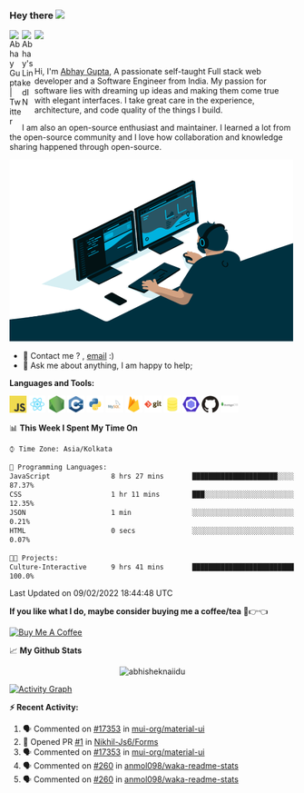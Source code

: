 ### Hey there <img src="https://media.giphy.com/media/hvRJCLFzcasrR4ia7z/giphy.gif" width="25px">
<a href="https://twitter.com/akgupta0777">
  <img align="left" alt="Abhay Gupta | Twitter" width="22px" src="https://raw.githubusercontent.com/peterthehan/peterthehan/master/assets/twitter.svg" />
</a>
<a href="https://www.linkedin.com/in/abhay-gupta-88bb67188/">
  <img align="left" alt="Abhay's LinkedIN" width="22px" src="https://raw.githubusercontent.com/peterthehan/peterthehan/master/assets/linkedin.svg" />
</a>

![](https://visitor-badge.glitch.me/badge?page_id=akgupta0777.akgupta0777)

<br />

Hi, I'm [Abhay Gupta](https://twitter.com/akgupta0777), A passionate self-taught Full stack web developer and a Software Engineer from India. My passion for software lies with dreaming up ideas and making them come true with elegant interfaces. I take great care in the experience, architecture, and code quality of the things I build.

I am also an open-source enthusiast and maintainer. I learned a lot from the open-source community and I love how collaboration and knowledge sharing happened through open-source.


  <img alt="GIF" src="https://github.com/akgupta0777/akgupta0777/blob/main/animated.gif?raw=true" width="500" height="320" />
  
- 💼 Contact me ? , [email](mailto:akgupta0777@gmail.com) :)
- 💬 Ask me about anything, I am happy to help;

**Languages and Tools:**  

<code><img height="30" src="https://raw.githubusercontent.com/github/explore/80688e429a7d4ef2fca1e82350fe8e3517d3494d/topics/javascript/javascript.png"></code>
<code><img height="30" src="https://raw.githubusercontent.com/github/explore/80688e429a7d4ef2fca1e82350fe8e3517d3494d/topics/react/react.png"></code>
<code><img height="30" src="https://raw.githubusercontent.com/github/explore/80688e429a7d4ef2fca1e82350fe8e3517d3494d/topics/nodejs/nodejs.png"></code>
<code><img height="30" src="https://raw.githubusercontent.com/github/explore/80688e429a7d4ef2fca1e82350fe8e3517d3494d/topics/cpp/cpp.png"></code>
<code><img height="30" src="https://raw.githubusercontent.com/github/explore/80688e429a7d4ef2fca1e82350fe8e3517d3494d/topics/python/python.png"></code>
<code><img height="30" src="https://raw.githubusercontent.com/github/explore/80688e429a7d4ef2fca1e82350fe8e3517d3494d/topics/mysql/mysql.png"></code>
<code><img height="30" src="https://raw.githubusercontent.com/github/explore/80688e429a7d4ef2fca1e82350fe8e3517d3494d/topics/firebase/firebase.png"></code>
<code><img height="30" src="https://raw.githubusercontent.com/github/explore/80688e429a7d4ef2fca1e82350fe8e3517d3494d/topics/git/git.png"></code>
<code><img height="30" src="https://raw.githubusercontent.com/github/explore/13295c57999765ac9ffa3281942a72ab08b79de2/topics/database/database.png"></code>
<code><img height="30" src="https://raw.githubusercontent.com/github/explore/80688e429a7d4ef2fca1e82350fe8e3517d3494d/topics/eslint/eslint.png"></code>
<code><img height="30" src="https://raw.githubusercontent.com/github/explore/89bdd9644f44d1b12180fd512b95574fe4c54617/topics/github-api/github-api.png"></code>
<code><img height="30" src="https://raw.githubusercontent.com/github/explore/80688e429a7d4ef2fca1e82350fe8e3517d3494d/topics/mongodb/mongodb.png"></code>

<!--START_SECTION:waka-->
📊 **This Week I Spent My Time On** 

```text
⌚︎ Time Zone: Asia/Kolkata

💬 Programming Languages: 
JavaScript               8 hrs 27 mins       █████████████████████░░░░   87.37% 
CSS                      1 hr 11 mins        ███░░░░░░░░░░░░░░░░░░░░░░   12.35% 
JSON                     1 min               ░░░░░░░░░░░░░░░░░░░░░░░░░   0.21% 
HTML                     0 secs              ░░░░░░░░░░░░░░░░░░░░░░░░░   0.07%

🐱‍💻 Projects: 
Culture-Interactive      9 hrs 41 mins       █████████████████████████   100.0%

```


 Last Updated on 09/02/2022 18:44:48 UTC
<!--END_SECTION:waka-->

**If you like what I do, maybe consider buying me a coffee/tea** 🥺👉👈

<a href="https://www.buymeacoffee.com/akgupta0777" target="_blank"><img src="https://cdn.buymeacoffee.com/buttons/v2/default-red.png" alt="Buy Me A Coffee" width="150" ></a>

📈 **My Github Stats**

<p align="center"> <img src="https://github-readme-stats.vercel.app/api?username=akgupta0777&show_icons=true&theme=gotham" alt="abhisheknaiidu" />

[![Activity Graph](https://activity-graph.herokuapp.com/graph?username=akgupta0777&custom_title=Abhay's%20Activity%20Graph&theme=react-dark&hide_border=true)](https://github.com/ashutosh00710/github-readme-activity-graph)

**:zap: Recent Activity:**

<!--START_SECTION:activity-->
1. 🗣 Commented on [#17353](https://github.com/mui-org/material-ui/issues/17353) in [mui-org/material-ui](https://github.com/mui-org/material-ui)
2. 💪 Opened PR [#1](https://github.com/Nikhil-Js6/Forms/pull/1) in [Nikhil-Js6/Forms](https://github.com/Nikhil-Js6/Forms)
3. 🗣 Commented on [#17353](https://github.com/mui-org/material-ui/issues/17353) in [mui-org/material-ui](https://github.com/mui-org/material-ui)
4. 🗣 Commented on [#260](https://github.com/anmol098/waka-readme-stats/issues/260) in [anmol098/waka-readme-stats](https://github.com/anmol098/waka-readme-stats)
5. 🗣 Commented on [#260](https://github.com/anmol098/waka-readme-stats/issues/260) in [anmol098/waka-readme-stats](https://github.com/anmol098/waka-readme-stats)
<!--END_SECTION:activity-->





